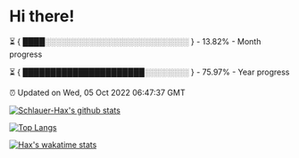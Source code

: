 # Hi there!

⏳ { ████░░░░░░░░░░░░░░░░░░░░░░░░░░ } - 13.82% - Month progress

⏳ { ██████████████████████░░░░░░░░ } - 75.97% - Year progress

⏰ Updated on Wed, 05 Oct 2022 06:47:37 GMT


[![Schlauer-Hax's github stats](https://github-readme-stats.vercel.app/api?username=Schlauer-Hax&show_icons=true&theme=dark&count_private=true)](https://github.com/Schlauer-Hax)


[![Top Langs](https://github-readme-stats.vercel.app/api/top-langs/?username=Schlauer-Hax&layout=compact&theme=dark)](https://github.com/Schlauer-Hax?tab=repositories)


[![Hax's wakatime stats](https://github-readme-stats.vercel.app/api/wakatime?username=Hax&theme=dark)](https://wakatime.com/@Hax)

